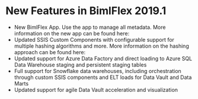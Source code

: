 # New Features in BimlFlex 2019.1

* New BimlFlex App. Use the app to manage all metadata. More information on the new app can be found here: [](xref:metadata-editors-overview)
* Updated SSIS Custom Components with configurable support for multiple hashing algorithms and more. More information on the hashing approach can be found here: [](xref:bimlflex-hashing-overview)
* Updated support for Azure Data Factory and direct loading to Azure SQL Data Warehouse staging and persistent staging tables
* Full support for Snowflake data warehouses, including orchestration through custom SSIS components and ELT loads for Data Vault and Data Marts
* Updated support for agile Data Vault acceleration and visualization
